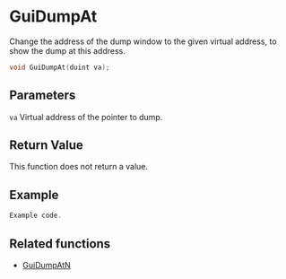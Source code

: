# GuiDumpAt

Change the address of the dump window to the given virtual address, to show the dump at this address.

```c++
void GuiDumpAt(duint va);
```

## Parameters

`va` Virtual address of the pointer to dump.

## Return Value

This function does not return a value.

## Example

```c++
Example code.
```

## Related functions

- [GuiDumpAtN](./GuiDumpAtN.md)